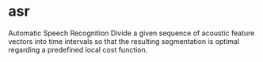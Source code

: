 asr
===
Automatic Speech Recognition
Divide a given sequence of acoustic feature vectors into time intervals so that the resulting segmentation is optimal
regarding a predefined local cost function.
